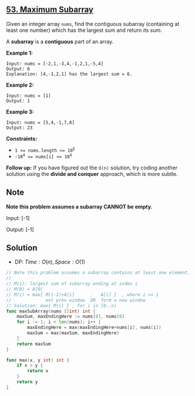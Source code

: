 ## [53. Maximum Subarray](https://leetcode.com/problems/maximum-subarray/)


Given an integer array `nums`, find the contiguous subarray (containing at least one number) which has the largest sum and return _its sum_.

A **subarray** is a **contiguous** part of an array.

**Example 1:**

```
Input: nums = [-2,1,-3,4,-1,2,1,-5,4]
Output: 6
Explanation: [4,-1,2,1] has the largest sum = 6.
```

**Example 2:**

```
Input: nums = [1]
Output: 1
```

**Example 3:**

```
Input: nums = [5,4,-1,7,8]
Output: 23
```

**Constraints:**

*   <code>1 <= nums.length <= 10<sup>5</sup></code>
*   <code>-10<sup>4</sup> <= nums[i] <= 10<sup>4</sup></code>

**Follow up:** If you have figured out the `O(n)` solution, try coding another solution using the **divide and conquer** approach, which is more subtle.



## Note

**Note this problem assumes a subarray CANNOT be empty.** 

Input: [-1]

Output: [-1]



## Solution

- DP: $Time: O(n), Space: O(1)$ 

```go
// Note this problem assumes a subarray contains at least one element.
//
// M(i): largest sum of subarray ending at index i
// M(0) = A[0]
// M(i) = max{ M(i-1)+A[i]      ,   A[i] }  , where i >= 1
//             ext prev window  OR  form a new window
// Solution: max{ M(i) } , for i in [0..n)
func maxSubArray(nums []int) int {
    maxSum, maxEndingHere := nums[0], nums[0]
    for i := 1; i < len(nums); i++ {
        maxEndingHere = max(maxEndingHere+nums[i], nums[i])
        maxSum = max(maxSum, maxEndingHere)
    }
    return maxSum
}

func max(x, y int) int {
    if x > y {
        return x
    }
    return y
}
```